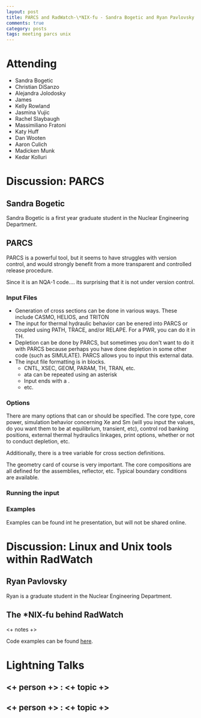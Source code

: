 ```yaml
---
layout: post
title: PARCS and RadWatch-\*NIX-fu - Sandra Bogetic and Ryan Pavlovsky 
comments: true
category: posts
tags: meeting parcs unix
---
```



# Attending

- Sandra Bogetic
- Christian DiSanzo
- Alejandra Jolodosky
- James
- Kelly Rowland
- Jasmina Vujic
- Rachel Slaybaugh
- Massimiliano Fratoni
- Katy Huff
- Dan Wooten
- Aaron Culich
- Madicken Munk
- Kedar Kolluri

# Discussion: PARCS

## Sandra Bogetic

Sandra Bogetic is a first year graduate student in the Nuclear Engineering 
Department. 

## PARCS

PARCS is a powerful tool, but it seems to have struggles with version control, 
and would strongly benefit from a more transparent and controlled release 
procedure.

Since it is an NQA-1 code.... its surprising that it is not under version 
control.

### Input Files

- Generation of cross sections can be done in various ways. These include 
  CASMO, HELIOS, and TRITON 
- The input for thermal hydraulic behavior can be enered into PARCS or coupled 
  using PATH, TRACE, and/or RELAPE. For a PWR, you can do it in TH. 
- Depletion can be done by PARCS, but sometimes you don't want to do it with 
  PARCS because perhaps you have done depletion in some other code (such as 
  SIMULATE). PARCS allows you to input this external data.
- The input file formatting is in blocks.
  - CNTL, XSEC, GEOM, PARAM, TH, TRAN, etc.
  - ata can be repeated using an asterisk
  - Input ends with a .
  - etc.


### Options

There are many options that can or should be specified. The core type, core 
power, simulation behavior concerning Xe and Sm (will you input the values, do 
you want them to be at equilibrium, transient, etc), control rod banking 
positions, external thermal hydraulics linkages, print options, whether or not 
to conduct depletion, etc.

Additionally, there is a tree variable for cross section definitions.

The geometry card of course is very important. The core compositions are all 
defined for the assemblies, reflector, etc. Typical boundary conditions are 
available.

### Running the input


### Examples

Examples can be found int he presentation, but will not be shared online. 

# Discussion: Linux and Unix tools within RadWatch 

## Ryan Pavlovsky

Ryan is a graduate student in the Nuclear Engineering Department. 

## The \*NIX-fu behind RadWatch

<+ notes +>

Code examples can be found [here][code].

# Lightning Talks 

## <+ person +> : <+ topic +>

## <+ person +> : <+ topic +>


[code]: https://github.com/thehackerwithin/berkeley/tree/master/topic "Code Examples" 

